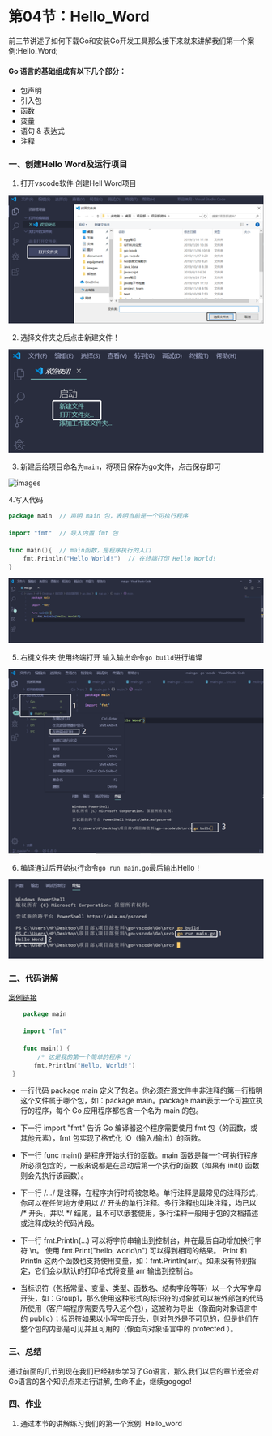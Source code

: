 # 第04节：Hello_Word

前三节讲述了如何下载Go和安装Go开发工具那么接下来就来讲解我们第一个案例:Hello_Word;


#### Go 语言的基础组成有以下几个部分：

* 包声明
* 引入包
* 函数
* 变量
* 语句 & 表达式
* 注释

### 一、创建Hello Word及运行项目

1. 打开vscode软件 创建Hell Word项目

![images](../images/0104_Establish.png)

2. 选择文件夹之后点击新建文件！

![images](../images/0104_Newlybuild.png)

3. 新建后给项目命名为`main`，将项目保存为go文件，点击保存即可

![images](../images/0104_Newlybuilds.png)

4.写入代码 

```go
package main  // 声明 main 包，表明当前是一个可执行程序

import "fmt"  // 导入内置 fmt 包

func main(){  // main函数，是程序执行的入口
	fmt.Println("Hello World!")  // 在终端打印 Hello World!
}
```

![images](../images/0104_write.png)

5. 右键文件夹 使用终端打开 输入输出命令`go build`进行编译 

![images](../images/0104_cmd.png)

6. 编译通过后开始执行命令` go run main.go `最后输出Hello！ 

![images](../images/0104_run.png)


### 二、代码讲解

[案例链接](https://github.com/Yan-Yan0129/Go-example/blob/master/%E7%AC%AC01%E7%AB%A0%EF%BC%9AGo%E8%AF%AD%E8%A8%80%E6%A6%82%E8%BF%B0/%E7%AC%AC04%E8%8A%82%EF%BC%9AHello_Word/demo01.md)

```go
    package main

    import "fmt"

    func main() {
        /* 这是我的第一个简单的程序 */
       fmt.Println("Hello, World!")
 }

```

* 一行代码 package main 定义了包名。你必须在源文件中非注释的第一行指明这个文件属于哪个包，如：package main。package main表示一个可独立执行的程序，每个 Go 应用程序都包含一个名为 main 的包。

* 下一行 import "fmt" 告诉 Go 编译器这个程序需要使用 fmt 包（的函数，或其他元素），fmt 包实现了格式化 IO（输入/输出）的函数。

* 下一行 func main() 是程序开始执行的函数。main 函数是每一个可执行程序所必须包含的，一般来说都是在启动后第一个执行的函数（如果有 init() 函数则会先执行该函数）。

* 下一行 /*...*/ 是注释，在程序执行时将被忽略。单行注释是最常见的注释形式，你可以在任何地方使用以 // 开头的单行注释。多行注释也叫块注释，均已以 /* 开头，并以 */ 结尾，且不可以嵌套使用，多行注释一般用于包的文档描述或注释成块的代码片段。

* 下一行 fmt.Println(...) 可以将字符串输出到控制台，并在最后自动增加换行字符 \n。
使用 fmt.Print("hello, world\n") 可以得到相同的结果。
Print 和 Println 这两个函数也支持使用变量，如：fmt.Println(arr)。如果没有特别指定，它们会以默认的打印格式将变量 arr 输出到控制台。

* 当标识符（包括常量、变量、类型、函数名、结构字段等等）以一个大写字母开头，如：Group1，那么使用这种形式的标识符的对象就可以被外部包的代码所使用（客户端程序需要先导入这个包），这被称为导出（像面向对象语言中的 public）；标识符如果以小写字母开头，则对包外是不可见的，但是他们在整个包的内部是可见并且可用的（像面向对象语言中的 protected ）。

### 三、总结

通过前面的几节到现在我们已经初步学习了Go语言，那么我们以后的章节还会对Go语言的各个知识点来进行讲解, 生命不止，继续gogogo!

### 四、作业

1. 通过本节的讲解练习我们的第一个案例: Hello_word